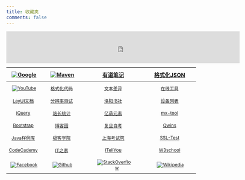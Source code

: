 ```yaml
---
title: 收藏夹
comments: false
---
```


<style>
#post aside > div > .content span {    padding: 10px;}
#post aside > div { margin-left: 15px; box-sizing: border-box; background-color: #ffffff; margin-bottom: 15px; 
box-sizing: border-box; border-radius: 2px;}
#post aside > div > .content {    color: #909090;    padding: 20px;    font-size: 0.85em;}
#post aside .search form input {font-size: 0.9em; background: #fff 8px 9px no-repeat url(data:image/png;base64,iVBORw0KGgoAAAANSUhEUgAAAA0AAAANCAYAAABy6%2BR8AAAACXBIWXMAAAsTAAALEwEAmpwYAAAAIGNIUk0AAG11AABzoAAA%2FN0AAINkAABw6AAA7GgAADA%2BAAAQkOTsmeoAAAESSURBVHjajNCxS9VRGMbxz71E4OwgoXPQxVEpXCI47%2BZqGP0LCoJO7UVD3QZzb3SwcHB7F3Uw3Zpd%2FAPCcJKG7Dj4u%2FK7Pwp94HDg5Xyf5z1Pr9YKImKANTzFXxzjU2ae6qhXaxURr%2FAFl9hHDy%2FwEK8z89sYVEp5gh84wMvMvGiSJ%2FEV85jNzLMR1McqfmN5BEBmnmMJFSvtpH7jdJiZv7q7Z%2BZPfMdcF6rN%2FT%2F1m2LGBkd4HhFT3dcRMY2FpskxaLNpayciHrWAGeziD7b%2BVfkithuTk8bkGa4wgWFmbrSTZOYeBvjc%2BucQj%2FEe6xHx4Taq1nrnKaW8K6XUUsrHWuvNevdRRLzFGwzvDbXAB9cDAHvhedDruuxSAAAAAElFTkSuQmCC);    padding: 7px 11px 7px 28px;border-radius: 2px;    width: 100%;    box-sizing: border-box;    border: 1px solid rgba(178, 186, 194, 0.3);   outline: none;    }
#气象图 {width: 325px; height: 275px; overflow: hidden; position: relative;}
#气象图 > img {width: 325px;height: 275px;}
#气象图 > img:hover {width: 936px; height: 779px;left: -340px; top: -140px; margin-top: -200px; margin-left: -200px; position: absolute;}
.markdown-body a {color: #7B7B7B;}
.markdown-body a:hover {color: #f48024;}
table{display:table!important;font-size:0.85em;}
table th a{height: 45px;font-size:1.2em;}
table tr td a:hover{font-size:1em;}
table img {max-width: 90px!important; max-height: 35px!important; margin-left:4px; }
table th, table td { padding: 8px 0px!important;}
table tr td:first-child{ width:90px;}
</style>


<script src="https://cdn.bootcss.com/jquery/3.4.1/jquery.min.js" type="text/javascript" charset="utf-8"></script>
<script>
$('section h1').remove();
</script>

<iframe allowtransparency="true" frameborder="0" scrolling="no" width="620" height="85" 
src="http://i.tianqi.com/index.php?c=code&id=38&icon=1&num=3"></iframe>

| [![Google]](https://www.google.com)|[![Maven]](http://mvnrepository.com)|[有道笔记]|[格式化JSON]|
|:---------------:|:---------------:|:---------------:|:---------------:|
|[![YouTube]](https://www.youtube.com)|[格式化代码]|[文本差异]|[在线工具]
|[LayUI文档]     |[分辨率测试]   |[洛阳书社]     | [设备列表] 
|[jQuery]       |[站长统计]     |[亿品元素]     |[mx-tool]
|[Bootstrap]    |[博客园]       | [复旦自考]     |[Qwins]
|[Java样例库]    |[极客学院]     | [上海考试院]    |[SSL-Test]
|[CodeCademy]   |[IT之家]       |[ITellYou]|[W3school]
|[![Facebook]](https://www.facebook.com/)|[![Github]](https://github.com/yaodwwy)|[![StackOverflow]](https://stackoverflow.com)|[![Wikipedia]](https://wikipedia.org)


[Google]: https://static.gomro.cn/file/img/google.png "谷歌"
[YouTube]: https://static.gomro.cn/file/img/youtube.png "YouTube"
[Maven]: https://static.gomro.cn/file/img/maven.png "Maven"
[StackOverflow]: https://static.gomro.cn/file/img/stack.png "StackOverflow"
[Wikipedia]: https://static.gomro.cn/file/img/wiki.jpg "Wikipedia"
[Github]: https://static.gomro.cn/file/img/github.png "Github"
[Facebook]: https://static.gomro.cn/file/img/facebook.png "Facebook"
[Twitter]: https://static.gomro.cn/file/img/twitter.jpg "Twitter"

[CodeCademy]: http://www.codecademy.com/learn/python
[极客学院]: http://wiki.jikexueyuan.com
[W3school]: http://www.w3school.com.cn
[Java样例库]: https://www.programcreek.com/java-api-examples
[博客园]: http://www.cnblogs.com
[Bootstrap]: http://v3.bootcss.com/css
[LayUI文档]: https://www.layui.com/doc/
[H5+]: http://www.html5plus.org/doc/h5p.html
[jQuery]: /html/jq/cheatsheet.html
[51cto]: http://www.51cto.com
[在线工具]: https://tool.lu/tip/

[有道笔记]: http://note.youdao.com/web/file
[设备列表]: http://sunlogin.oray.com/console/remote
[站长统计]: http://tool.chinaz.com
[格式化代码]: http://web.chacuo.net/formathtml
[文本差异]: http://www.jq22.com/textDifference
[Qwins]: http://www.atuser.com
[分辨率测试]: http://testsize.com
[格式化JSON]: http://www.bejson.com

[ITellYou]: https://msdn.itellyou.cn
[昵图网]: http://www.nipic.com
[亿品元素]: http://www.epinv.com
[电影]: http://www.dy2018.com/html/gndy/dyzz/index.html
[音乐]: http://www.9ku.com/fm
[凤凰]: http://www.tvyan.com/tai/fhzxt
[央视]: http://tv.cctv.com/live
[IT之家]: http://www.ithome.com
[CSDN]: http://ask.csdn.net
[新浪新闻]: http://news.sina.com.cn
[影视吧]: http://www.ysba.cc
[复旦自考]: http://www.cce.fudan.edu.cn
[上海考试院]: http://www.shmeea.edu.cn
[洛阳书社]: https://weidian.com/dynamic.html?userid=1170745491&wfr=wx_profile

[mx-tool]: https://mxtoolbox.com/SuperTool.aspx#
[SSL-Test]: https://www.ssllabs.com/ssltest/analyze.html


<script>
(function(){
    
    const aside = "<aside><div class='avatar'>"
            +"<div id='气象图'>"
            +"<img src='https://tianqi.2345.com/t/jiankong/2_l.jpg?v=" + new Date().getTime()
            +"' alt='avatar'>"
            +"</div>"
            +"<div class='content'>"
            +"<span>　<a class='万年历' target='_blank' href='//www.baidu.com/s?wd=%E6%97%A5%E5%8E%86'>万年历</a></span>"
            +"<span><span></span><span>　</span>"
            +"<a class='音乐' target='_blank' href='//music.163.com/outchain/player?type=0&id=2797977427&auto=1&height=430'>随便听听</a></span>"
            +"</div>"
            +"</div>"
    
            +"<div class='search'>"
            +"<div class='content'>"
            +"<form action='//www.baidu.com/s' target='_blank' class='search-form'>"
            +"<input type='text' baiduSug='1' autocomplete='off' name='wd' placeholder='Baidu search'>"
            +"</form>"
            +"</div>"
            +"</div>"
    
            +"<div class='search'>"
            +"<div class='content'>"
            +"<form id='translateForm' action='//translate.google.cn' target='_blank' class='search-form'>"
            +"<input type='text' id='q' autocomplete='off' name='q' placeholder='Google translate'>"
            +"</form>"
            +"</div>"
            +"</div></aside>";
            
    $('#post').append(aside);

})(jQuery, window, document);
</script>
